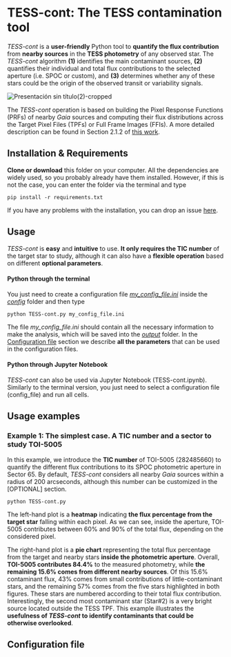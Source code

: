 # TESS-cont: The TESS contamination tool

*TESS-cont* is a **user-friendly** Python tool to **quantify the flux contribution** from **nearby sources** in the **TESS photometry** of any observed star. The *TESS-cont* algorithm **(1)** identifies the main contaminant sources, **(2)** quantifies their individual and total flux contributions to the selected aperture (i.e. SPOC or custom), and **(3)** determines whether any of these stars could be the origin of the observed transit or variability signals. 

![Presentación sin título(2)-cropped](https://github.com/user-attachments/assets/59ef2a7f-f7db-4c9a-aa74-ec2ff71dc1a7)

The *TESS-cont* operation is based on building the Pixel Response Functions (PRFs) of nearby *Gaia* sources and computing their flux distributions across the Target Pixel Files (TPFs) or Full Frame Images (FFIs). A more detailed description can be found in Section 2.1.2 of [this work]().

## Installation & Requirements

**Clone or download** this folder on your computer. All the dependencies are widely used, so you probably already have them installed. However, if this is not the case, you can enter the folder via the terminal and type
```
pip install -r requirements.txt
```
If you have any problems with the installation, you can drop an issue [here](https://github.com/castro-gzlz/TESS-cont/issues).

## Usage

*TESS-cont* is **easy** and **intuitive** to use. **It only requires the TIC number** of the target star to study, although it can also have a **flexible operation** based on different **optional parameters**.

#### Python through the terminal

You just need to create a configuration file *[my_config_file.ini](https://github.com/castro-gzlz/mr-plotter/blob/main/config/my_config_file.ini)* inside the [*config*](https://github.com/castro-gzlz/mr-plotter/tree/main/config) folder and then type

```
python TESS-cont.py my_config_file.ini
```
The file *my_config_file.ini* should contain all the necessary information to make the analysis, which will be saved into the *[output](https://github.com/castro-gzlz/mr-plotter/tree/main/output)* folder. In the [Configuration file](#configuration-file) section we describe **all the parameters** that can be used in the configuration files.


#### Python through Jupyter Notebook

*TESS-cont* can also be used via Jupyter Notebook (TESS-cont.ipynb). Similarly to the terminal version, you just need to select a configuration file (config_file) and run all cells.

## Usage examples

### Example 1: The simplest case. A TIC number and a sector to study TOI-5005

In this example, we introduce the **TIC number** of TOI-5005 (282485660) to quantify the different flux contributions to its SPOC photometric aperture in Sector 65. By default, *TESS-cont* considers all nearby *Gaia* sources within a radius of 200 arcseconds, although this number can be customized in the [OPTIONAL] section.

```
python TESS-cont.py 
```

The left-hand plot is a **heatmap** indicating **the flux percentage from the target star** falling within each pixel. As we can see, inside the aperture, TOI-5005 contributes between 60% and 90% of the total flux, depending on the considered pixel. 

The right-hand plot is a **pie chart** representing the total flux percentage from the target and nearby stars **inside the photometric aperture**. Overall, **TOI-5005 contributes 84.4%** to the measured photometry, while **the remaining 15.6% comes from different nearby sources**. Of this 15.6% contaminant flux, 43% comes from small contributions of little-contaminant stars, and the remaining 57% comes from the five stars highlighted in both figures. These stars are numbered according to their total flux contribution. Interestingly, the second most contaminant star (Star#2) is a very bright source located outside the TESS TPF. This example illustrates the **usefulness of *TESS-cont* to identify contaminants that could be otherwise overlooked**. 


## Configuration file



